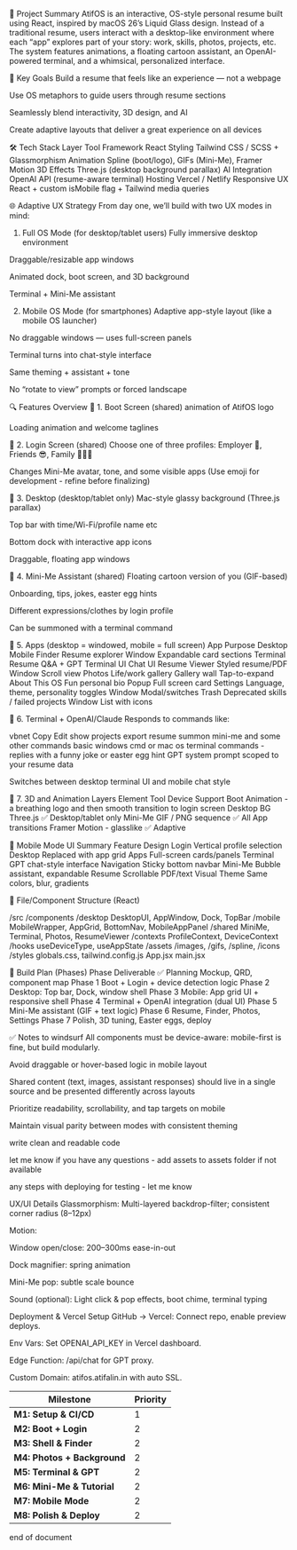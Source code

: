 📌 Project Summary
AtifOS is an interactive, OS-style personal resume built using React, inspired by macOS 26’s Liquid Glass design. Instead of a traditional resume, users interact with a desktop-like environment where each “app” explores part of your story: work, skills, photos, projects, etc. The system features animations, a floating cartoon assistant, an OpenAI-powered terminal, and a whimsical, personalized interface.

🎯 Key Goals
Build a resume that feels like an experience — not a webpage

Use OS metaphors to guide users through resume sections

Seamlessly blend interactivity, 3D design, and AI

Create adaptive layouts that deliver a great experience on all devices

🛠️ Tech Stack
Layer	Tool
Framework	React
Styling	Tailwind CSS / SCSS + Glassmorphism
Animation	Spline (boot/logo), GIFs (Mini-Me), Framer Motion
3D Effects	Three.js (desktop background parallax)
AI Integration	OpenAI API (resume-aware terminal)
Hosting	Vercel / Netlify
Responsive UX	React + custom isMobile flag + Tailwind media queries

🌐 Adaptive UX Strategy
From day one, we’ll build with two UX modes in mind:

1. Full OS Mode (for desktop/tablet users)
Fully immersive desktop environment

Draggable/resizable app windows

Animated dock, boot screen, and 3D background

Terminal + Mini-Me assistant

2. Mobile OS Mode (for smartphones)
Adaptive app-style layout (like a mobile OS launcher)

No draggable windows — uses full-screen panels

Terminal turns into chat-style interface

Same theming + assistant + tone

No “rotate to view” prompts or forced landscape

🔍 Features Overview
🔹 1. Boot Screen (shared)
animation of AtifOS logo

Loading animation and welcome taglines

🔹 2. Login Screen (shared)
Choose one of three profiles:
Employer 👔, Friends 😎, Family 👨‍👩‍👦

Changes Mini-Me avatar, tone, and some visible apps (Use emoji for development - refine before finalizing)

🔹 3. Desktop (desktop/tablet only)
Mac-style glassy background (Three.js parallax)

Top bar with time/Wi-Fi/profile name etc

Bottom dock with interactive app icons

Draggable, floating app windows

🔹 4. Mini-Me Assistant (shared) 
Floating cartoon version of you (GIF-based)

Onboarding, tips, jokes, easter egg hints

Different expressions/clothes by login profile

Can be summoned with a terminal command

🔹 5. Apps (desktop = windowed, mobile = full screen)
App	Purpose	Desktop	Mobile
Finder	Resume explorer	Window	Expandable card sections
Terminal	Resume Q&A + GPT	Terminal UI	Chat UI
Resume Viewer	Styled resume/PDF	Window	Scroll view
Photos	Life/work gallery	Gallery wall	Tap-to-expand
About This OS	Fun personal bio	Popup	Full screen card
Settings	Language, theme, personality toggles	Window	Modal/switches
Trash	Deprecated skills / failed projects	Window	List with icons

🔹 6. Terminal + OpenAI/Claude
Responds to commands like:

vbnet
Copy
Edit
show projects
export resume
summon mini-me and some other commands basic windows cmd or mac os terminal commands - replies with a funny joke or easter egg hint
GPT system prompt scoped to your resume data

Switches between desktop terminal UI and mobile chat style

🔹 7. 3D and Animation Layers
Element	Tool	Device Support
Boot Animation	- a breathing logo and then smooth transition to login screen
Desktop BG	Three.js	✅ Desktop/tablet only
Mini-Me	GIF / PNG sequence	✅ All
App transitions	Framer Motion - glasslike	✅ Adaptive

📱 Mobile Mode UI Summary
Feature	Design
Login	Vertical profile selection
Desktop	Replaced with app grid
Apps	Full-screen cards/panels
Terminal	GPT chat-style interface
Navigation	Sticky bottom navbar
Mini-Me	Bubble assistant, expandable
Resume	Scrollable PDF/text
Visual Theme	Same colors, blur, gradients

📁 File/Component Structure (React)

/src
  /components
    /desktop
      DesktopUI, AppWindow, Dock, TopBar
    /mobile
      MobileWrapper, AppGrid, BottomNav, MobileAppPanel
    /shared
      MiniMe, Terminal, Photos, ResumeViewer
  /contexts
    ProfileContext, DeviceContext
  /hooks
    useDeviceType, useAppState
  /assets
    /images, /gifs, /spline, /icons
  /styles
    globals.css, tailwind.config.js
App.jsx
main.jsx

🧱 Build Plan (Phases)
Phase	Deliverable
✅ Planning	Mockup, QRD, component map
Phase 1	Boot + Login + device detection logic
Phase 2	Desktop: Top bar, Dock, window shell
Phase 3	Mobile: App grid UI + responsive shell
Phase 4	Terminal + OpenAI integration (dual UI)
Phase 5	Mini-Me assistant (GIF + text logic)
Phase 6	Resume, Finder, Photos, Settings
Phase 7	Polish, 3D tuning, Easter eggs, deploy

✅ Notes to windsurf
All components must be device-aware: mobile-first is fine, but build modularly.

Avoid draggable or hover-based logic in mobile layout

Shared content (text, images, assistant responses) should live in a single source and be presented differently across layouts

Prioritize readability, scrollability, and tap targets on mobile

Maintain visual parity between modes with consistent theming

write clean and readable code

let me know if you have any questions - add assets to assets folder if not available

any steps with deploying for testing - let me know

UX/UI Details
Glassmorphism: Multi-layered backdrop-filter; consistent corner radius (8–12px)

Motion:

Window open/close: 200–300ms ease-in-out

Dock magnifier: spring animation

Mini-Me pop: subtle scale bounce

Sound (optional): Light click & pop effects, boot chime, terminal typing

Deployment & Vercel Setup
GitHub → Vercel: Connect repo, enable preview deploys.

Env Vars: Set OPENAI_API_KEY in Vercel dashboard.

Edge Function: /api/chat for GPT proxy.

Custom Domain: atifos.atifalin.in with auto SSL.


| Milestone                   | Priority |
| --------------------------- | ----------- |
| **M1: Setup & CI/CD**       | 1         |
| **M2: Boot + Login**        | 2           |
| **M3: Shell & Finder**      | 2         |
| **M4: Photos + Background** | 2           |
| **M5: Terminal & GPT**      | 2           |
| **M6: Mini-Me & Tutorial**  | 2           |
| **M7: Mobile Mode**         | 2         |
| **M8: Polish & Deploy**     | 2           |

end of document
